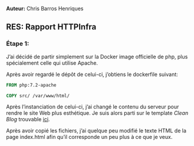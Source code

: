 **Auteur:** Chris Barros Henriques



## RES: Rapport HTTPInfra





### Étape 1:



J’ai décidé de partir simplement sur la Docker image officielle de php, plus spécialement celle qui utilise Apache. 

Après avoir regardé le dépôt de celui-ci, j’obtiens le dockerfile suivant: 

```dockerfile
FROM php:7.2-apache

COPY src/ /var/www/html/
```



Après l’instanciation de celui-ci, j’ai changé le contenu du serveur pour rendre le site Web plus esthétique. Je suis alors parti sur le template *Clean Blog* trouvable [ici](https://startbootstrap.com/themes/clean-blog/). 

Après avoir copié les fichiers, j’ai quelque peu modifié le texte HTML de la page index.html afin qu’il corresponde un peu plus à ce que je veux.

